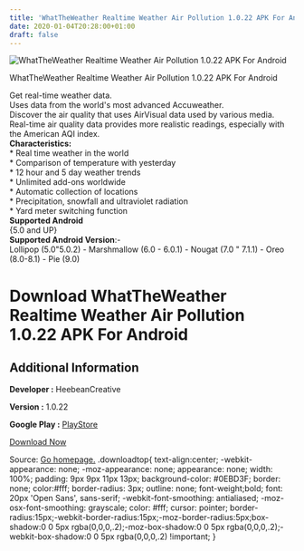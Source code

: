```yaml
---
title: 'WhatTheWeather Realtime Weather Air Pollution 1.0.22 APK For Android'
date: 2020-01-04T20:28:00+01:00
draft: false
---
```


![WhatTheWeather Realtime Weather Air Pollution 1.0.22 APK For Android](https://i0.wp.com/apkhome.net/wp-content/uploads/2020/01/WhatTheWeather-Realtime-Weather-Air-Pollution-1.0.22.png "WhatTheWeather Realtime Weather Air Pollution 1.0.22 APK For Android")

  

WhatTheWeather Realtime Weather Air Pollution 1.0.22 APK For Android

Get real-time weather data.  
Uses data from the world's most advanced Accuweather.  
Discover the air quality that uses AirVisual data used by various media.  
Real-time air quality data provides more realistic readings, especially with the American AQI index.  
**Characteristics:**  
\* Real time weather in the world  
\* Comparison of temperature with yesterday  
\* 12 hour and 5 day weather trends  
\* Unlimited add-ons worldwide  
\* Automatic collection of locations  
\* Precipitation, snowfall and ultraviolet radiation  
\* Yard meter switching function  
**Supported Android**  
{5.0 and UP}  
**Supported Android Version**:-  
Lollipop (5.0"5.0.2) - Marshmallow (6.0 - 6.0.1) - Nougat (7.0 " 7.1.1) - Oreo (8.0-8.1) - Pie (9.0)

Download WhatTheWeather Realtime Weather Air Pollution 1.0.22 APK For Android
=============================================================================

Additional Information
----------------------

**Developer :** HeebeanCreative

**Version :** 1.0.22

**Google Play :** [PlayStore](https://play.google.com/store/apps/details?id=com.heebeancreative.WhatTheWeather)

  

[Download Now](https://store4app.co/post/whattheweather-realtime-weather-air-pollution-1-0-22-apk-for-android_1578165806)

  
Source: [Go homepage.](https://store4app.co/post/whattheweather-realtime-weather-air-pollution-1-0-22-apk-for-android_1578165806) .downloadtop{ text-align:center; -webkit-appearance: none; -moz-appearance: none; appearance: none; width: 100%; padding: 9px 9px 11px 13px; background-color: #0EBD3F; border: none; color:#fff; border-radius: 3px; outline: none; font-weight;bold; font: 20px 'Open Sans', sans-serif; -webkit-font-smoothing: antialiased; -moz-osx-font-smoothing: grayscale; color: #fff; cursor: pointer; border-radius:15px;-webkit-border-radius:15px;-moz-border-radius:5px;box-shadow:0 0 5px rgba(0,0,0,.2);-moz-box-shadow:0 0 5px rgba(0,0,0,.2);-webkit-box-shadow:0 0 5px rgba(0,0,0,.2) !important; }